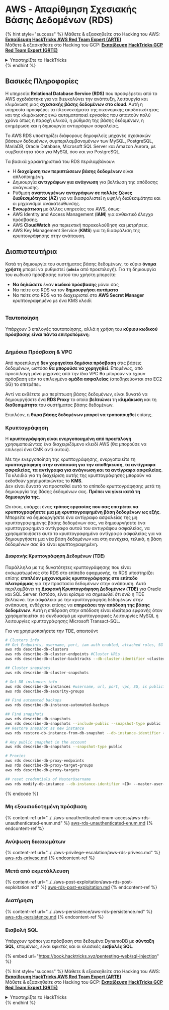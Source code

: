 # AWS - Απαρίθμηση Σχεσιακής Βάσης Δεδομένων (RDS)

{% hint style="success" %}
Μάθετε & εξασκηθείτε στο Hacking του AWS:<img src="/.gitbook/assets/image.png" alt="" data-size="line">[**Εκπαίδευση HackTricks AWS Red Team Expert (ARTE)**](https://training.hacktricks.xyz/courses/arte)<img src="/.gitbook/assets/image.png" alt="" data-size="line">\
Μάθετε & εξασκηθείτε στο Hacking του GCP: <img src="/.gitbook/assets/image (2).png" alt="" data-size="line">[**Εκπαίδευση HackTricks GCP Red Team Expert (GRTE)**<img src="/.gitbook/assets/image (2).png" alt="" data-size="line">](https://training.hacktricks.xyz/courses/grte)

<details>

<summary>Υποστηρίξτε το HackTricks</summary>

* Ελέγξτε τα [**σχέδια συνδρομής**](https://github.com/sponsors/carlospolop)!
* **Εγγραφείτε** στην 💬 [**ομάδα Discord**](https://discord.gg/hRep4RUj7f) ή στην [**ομάδα telegram**](https://t.me/peass) ή **ακολουθήστε** μας στο **Twitter** 🐦 [**@hacktricks\_live**](https://twitter.com/hacktricks\_live)**.**
* **Κοινοποιήστε κόλπα χάκερ με την υποβολή PRs στα** [**HackTricks**](https://github.com/carlospolop/hacktricks) και [**HackTricks Cloud**](https://github.com/carlospolop/hacktricks-cloud) αποθετήρια στο github.

</details>
{% endhint %}

## Βασικές Πληροφορίες

Η υπηρεσία **Relational Database Service (RDS)** που προσφέρεται από το AWS σχεδιάστηκε για να διευκολύνει την ανάπτυξη, λειτουργία και κλιμάκωση μιας **σχεσιακής βάσης δεδομένων στο cloud**. Αυτή η υπηρεσία προσφέρει τα πλεονεκτήματα της οικονομικής αποδοτικότητας και της κλιμάκωσης ενώ αυτοματοποιεί εργασίες που απαιτούν πολύ χρόνο όπως η παροχή υλικού, η ρύθμιση της βάσης δεδομένων, η ενημέρωση και η δημιουργία αντιγράφων ασφαλείας.

Το AWS RDS υποστηρίζει διάφορους δημοφιλείς μηχανές σχεσιακών βάσεων δεδομένων, συμπεριλαμβανομένων των MySQL, PostgreSQL, MariaDB, Oracle Database, Microsoft SQL Server και Amazon Aurora, με συμβατότητα τόσο για MySQL όσο και για PostgreSQL.

Τα βασικά χαρακτηριστικά του RDS περιλαμβάνουν:

- Η **διαχείριση των περιπτώσεων βάσης δεδομένων** είναι απλοποιημένη.
- Δημιουργία **αντιγράφων για ανάγνωση** για βελτίωση της απόδοσης ανάγνωσης.
- Ρύθμιση **αναπτυγμένων αντιγράφων σε πολλές ζώνες διαθεσιμότητας (AZ)** για να διασφαλιστεί η υψηλή διαθεσιμότητα και οι μηχανισμοί ανακατεύθυνσης.
- **Ενσωμάτωση** με άλλες υπηρεσίες του AWS, όπως:
- AWS Identity and Access Management (**IAM**) για ανθεκτικό έλεγχο πρόσβασης.
- AWS **CloudWatch** για περιεκτική παρακολούθηση και μετρήσεις.
- AWS Key Management Service (**KMS**) για τη διασφάλιση της κρυπτογράφησης στην ανάπαυση.

## Διαπιστευτήρια

Κατά τη δημιουργία του συστήματος βάσης δεδομένων, το κύριο **όνομα χρήστη** μπορεί να ρυθμιστεί (**`admin`** από προεπιλογή). Για τη δημιουργία του κωδικού πρόσβασης αυτού του χρήστη μπορείτε:

* **Να δηλώσετε** έναν **κωδικό πρόσβασης** μόνοι σας
* Να πείτε στο RDS να τον **δημιουργήσει αυτόματα**
* Να πείτε στο RDS να το διαχειριστεί στο **AWS Secret Manager** κρυπτογραφημένο με ένα KMS κλειδί

<figure><img src="../../../../.gitbook/assets/image (18) (1).png" alt=""><figcaption></figcaption></figure>

### Ταυτοποίηση

Υπάρχουν 3 επιλογές ταυτοποίησης, αλλά η χρήση του **κύριου κωδικού πρόσβασης είναι πάντα επιτρεπόμενη**:

<figure><img src="../../../../.gitbook/assets/image (19) (2).png" alt=""><figcaption></figcaption></figure>

### Δημόσια Πρόσβαση & VPC

Από προεπιλογή **δεν χορηγείται δημόσια πρόσβαση** στις βάσεις δεδομένων, ωστόσο **θα μπορούσε να χορηγηθεί**. Επομένως, από προεπιλογή μόνο μηχανές από την ίδια VPC θα μπορούν να έχουν πρόσβαση εάν το επιλεγμένο **ομάδα ασφαλείας** (αποθηκεύονται στο EC2 SG) το επιτρέπει.

Αντί να εκθέτετε μια περίπτωση βάσης δεδομένων, είναι δυνατό να δημιουργήσετε ένα **RDS Proxy** το οποίο **βελτιώνει** τη **κλιμάκωση** και τη **διαθεσιμότητα** του συστήματος βάσης δεδομένων.

Επιπλέον, η **θύρα βάσης δεδομένων μπορεί να τροποποιηθεί** επίσης.

### Κρυπτογράφηση

Η **κρυπτογράφηση είναι ενεργοποιημένη από προεπιλογή** χρησιμοποιώντας ένα διαχειριζόμενο κλειδί AWS (θα μπορούσε να επιλεγεί ένα CMK αντί αυτού).

Με την ενεργοποίηση της κρυπτογράφησης, ενεργοποιείτε τη **κρυπτογράφηση στην ανάπαυση για την αποθήκευση, τα αντίγραφα ασφαλείας, τα αντίγραφα για ανάγνωση και τα αντίγραφα ασφαλείας**. Τα κλειδιά για τη διαχείριση αυτής της κρυπτογράφησης μπορούν να εκδοθούν χρησιμοποιώντας το **KMS**.\
Δεν είναι δυνατό να προστεθεί αυτό το επίπεδο κρυπτογράφησης μετά τη δημιουργία της βάσης δεδομένων σας. **Πρέπει να γίνει κατά τη δημιουργία της**.

Ωστόσο, υπάρχει ένας **τρόπος εργασίας που σας επιτρέπει να κρυπτογραφήσετε μια μη κρυπτογραφημένη βάση δεδομένων ως εξής**. Μπορείτε να δημιουργήσετε ένα αντίγραφο ασφαλείας της μη κρυπτογραφημένης βάσης δεδομένων σας, να δημιουργήσετε ένα κρυπτογραφημένο αντίγραφο αυτού του αντιγράφου ασφαλείας, να χρησιμοποιήσετε αυτό το κρυπτογραφημένο αντίγραφο ασφαλείας για να δημιουργήσετε μια νέα βάση δεδομένων και στη συνέχεια, τελικά, η βάση δεδομένων σας θα είναι κρυπτογραφημένη.

#### Διαφανής Κρυπτογράφηση Δεδομένων (TDE)

Παράλληλα με τις δυνατότητες κρυπτογράφησης που είναι ενσωματωμένες στο RDS στο επίπεδο εφαρμογής, το RDS υποστηρίζει επίσης **επιπλέον μηχανισμούς κρυπτογράφησης στο επίπεδο πλατφόρμας** για την προστασία δεδομένων στην ανάπαυση. Αυτό περιλαμβάνει τη **Διαφανή Κρυπτογράφηση Δεδομένων (TDE)** για Oracle και SQL Server. Ωστόσο, είναι κρίσιμο να σημειωθεί ότι ενώ η TDE βελτιώνει την ασφάλεια με την κρυπτογράφηση δεδομένων στην ανάπαυση, ενδέχεται επίσης να **επηρεάσει την απόδοση της βάσης δεδομένων**. Αυτή η επίδραση στην απόδοση είναι ιδιαίτερα εμφανής όταν χρησιμοποιείται σε συνδυασμό με κρυπτογραφικές λειτουργίες MySQL ή λειτουργίες κρυπτογράφησης Microsoft Transact-SQL.

Για να χρησιμοποιήσετε την TDE, απαιτούντ
```bash
# Clusters info
## Get Endpoints, username, port, iam auth enabled, attached roles, SG
aws rds describe-db-clusters
aws rds describe-db-cluster-endpoints #Cluster URLs
aws rds describe-db-cluster-backtracks --db-cluster-identifier <cluster-name>

## Cluster snapshots
aws rds describe-db-cluster-snapshots

# Get DB instances info
aws rds describe-db-instances #username, url, port, vpc, SG, is public?
aws rds describe-db-security-groups

## Find automated backups
aws rds describe-db-instance-automated-backups

## Find snapshots
aws rds describe-db-snapshots
aws rds describe-db-snapshots --include-public --snapshot-type public
## Restore snapshot as new instance
aws rds restore-db-instance-from-db-snapshot --db-instance-identifier <ID> --db-snapshot-identifier <ID> --availability-zone us-west-2a

# Any public snapshot in the account
aws rds describe-db-snapshots --snapshot-type public

# Proxies
aws rds describe-db-proxy-endpoints
aws rds describe-db-proxy-target-groups
aws rds describe-db-proxy-targets

## reset credentials of MasterUsername
aws rds modify-db-instance --db-instance-identifier <ID> --master-user-password <NewPassword> --apply-immediately
```
{% endcode %}

### Μη εξουσιοδοτημένη πρόσβαση

{% content-ref url="../../aws-unauthenticated-enum-access/aws-rds-unauthenticated-enum.md" %}
[aws-rds-unauthenticated-enum.md](../../aws-unauthenticated-enum-access/aws-rds-unauthenticated-enum.md)
{% endcontent-ref %}

### Ανύψωση δικαιωμάτων

{% content-ref url="../../aws-privilege-escalation/aws-rds-privesc.md" %}
[aws-rds-privesc.md](../../aws-privilege-escalation/aws-rds-privesc.md)
{% endcontent-ref %}

### Μετά από εκμετάλλευση

{% content-ref url="../../aws-post-exploitation/aws-rds-post-exploitation.md" %}
[aws-rds-post-exploitation.md](../../aws-post-exploitation/aws-rds-post-exploitation.md)
{% endcontent-ref %}

### Διατήρηση

{% content-ref url="../../aws-persistence/aws-rds-persistence.md" %}
[aws-rds-persistence.md](../../aws-persistence/aws-rds-persistence.md)
{% endcontent-ref %}

### Εισβολή SQL

Υπάρχουν τρόποι για πρόσβαση στα δεδομένα DynamoDB με **σύνταξη SQL**, επομένως, είναι εφικτές και οι κλασικές **εισβολές SQL**.

{% embed url="https://book.hacktricks.xyz/pentesting-web/sql-injection" %}

{% hint style="success" %}
Μάθετε & εξασκηθείτε στο Hacking του AWS:<img src="/.gitbook/assets/image.png" alt="" data-size="line">[**Εκπαίδευση HackTricks AWS Red Team Expert (ARTE)**](https://training.hacktricks.xyz/courses/arte)<img src="/.gitbook/assets/image.png" alt="" data-size="line">\
Μάθετε & εξασκηθείτε στο Hacking του GCP: <img src="/.gitbook/assets/image (2).png" alt="" data-size="line">[**Εκπαίδευση HackTricks GCP Red Team Expert (GRTE)**<img src="/.gitbook/assets/image (2).png" alt="" data-size="line">](https://training.hacktricks.xyz/courses/grte)

<details>

<summary>Υποστηρίξτε το HackTricks</summary>

* Ελέγξτε τα [**σχέδια συνδρομής**](https://github.com/sponsors/carlospolop)!
* **Εγγραφείτε** 💬 στην ομάδα [**Discord**](https://discord.gg/hRep4RUj7f) ή στην ομάδα [**telegram**](https://t.me/peass) ή **ακολουθήστε** μας στο **Twitter** 🐦 [**@hacktricks\_live**](https://twitter.com/hacktricks\_live)**.**
* **Μοιραστείτε κόλπα χάκινγκ υποβάλλοντας PRs στα** [**HackTricks**](https://github.com/carlospolop/hacktricks) και [**HackTricks Cloud**](https://github.com/carlospolop/hacktricks-cloud) αποθετήρια στο GitHub.

</details>
{% endhint %}
